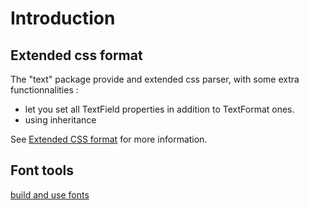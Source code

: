 # Introduction #

## Extended css format ##

The "text" package provide and extended css parser, with some extra functionnalities :
  * let you set all TextField properties in addition to TextFormat ones.
  * using inheritance

See [Extended CSS format](http://code.google.com/p/flowearth/wiki/CSSFormat) for more information.

## Font tools ##

[build and use fonts](http://code.google.com/p/flowearth/wiki/FontsUsage)